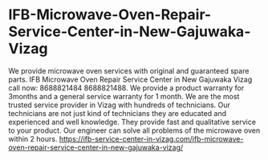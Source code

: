 # IFB-Microwave-Oven-Repair-Service-Center-in-New-Gajuwaka-Vizag
 We provide microwave oven services with original and guaranteed spare parts. IFB Microwave Oven Repair Service Center in New Gajuwaka Vizag call now: 8688821484 8688821488. We provide a product warranty for 3months and a general service warranty for 1 month. We are the most trusted service provider in Vizag with hundreds of technicians. Our technicians are not just kind of technicians they are educated and experienced and well knowledge. They provide fast and qualitative service to your product. Our engineer can solve all problems of the microwave oven within 2 hours. https://ifb-service-center-in-vizag.com/ifb-microwave-oven-repair-service-center-in-new-gajuwaka-vizag/
